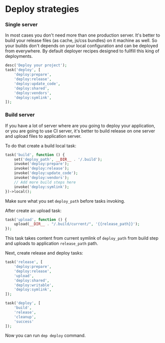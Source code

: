 # Deploy strategies

### Single server

In most cases you don't need more than one production server.
It's better to build your release files (as cache, js/css bundles) on it machine as well. 
So your builds don't depends on your local configuration and can be deployed from everywhere.
By default deployer recipes designed to fullfill this king of deployments.  

~~~php
desc('Deploy your project');
task('deploy', [
    'deploy:prepare',
    'deploy:release',
    'deploy:update_code',
    'deploy:shared',
    'deploy:vendors',
    'deploy:symlink',
]);
~~~

### Build server

If you have a lot of server where are you going to deploy your application, or you are going to use CI server,
it's better to build release on one server and upload files to application server.

To do that create a build local task:

~~~php
task('build', function () {
    set('deploy_path', __DIR__ . '/.build');
    invoke('deploy:prepare');
    invoke('deploy:release');
    invoke('deploy:update_code');
    invoke('deploy:vendors');
    // Add more build steps here
    invoke('deploy:symlink');
})->local();
~~~

Make sure what you set `deploy_path` before tasks invoking.

After create an upload task:

~~~php
task('upload', function () {
    upload(__DIR__ . "/.build/current/", '{{release_path}}');
});
~~~

This task takes content from current symlink of `deploy_path` from build step and uploads to application `release_path` path.

Next, create release and deploy tasks:

~~~php
task('release', [
    'deploy:prepare',
    'deploy:release',
    'upload',
    'deploy:shared',
    'deploy:writable',
    'deploy:symlink',
]);

task('deploy', [
    'build',
    'release',
    'cleanup',
    'success'
]);
~~~

Now you can run `dep deploy` command.
